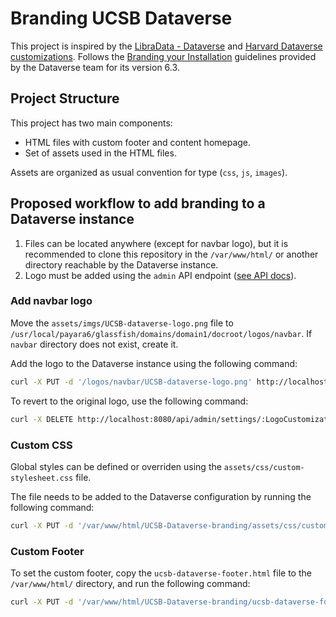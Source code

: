 # Branding UCSB Dataverse

This project is inspired by the [LibraData - Dataverse](https://github.com/shlake/LibraDataHomepage) and [Harvard Dataverse customizations](https://github.com/IQSS/dataverse.harvard.edu/tree/master/customization). Follows the [Branding your Installation](https://guides.dataverse.org/en/6.3/installation/config.html#branding-your-installation) guidelines provided by the Dataverse team for its version 6.3.

## Project Structure

This project has two main components:

- HTML files with custom footer and content homepage.
- Set of assets used in the HTML files.

Assets are organized as usual convention for type (`css`, `js`, `images`).

## Proposed workflow to add branding to a Dataverse instance

1. Files can be located anywhere (except for navbar logo), but it is recommended to clone this repository in the `/var/www/html/` or another directory reachable by the Dataverse instance.
2. Logo must be added using the `admin` API endpoint ([see API docs](https://guides.dataverse.org/en/6.3/api/index.html)).

### Add navbar logo

Move the `assets/imgs/UCSB-dataverse-logo.png` file to `/usr/local/payara6/glassfish/domains/domain1/docroot/logos/navbar`. If `navbar` directory does not exist, create it. 

Add the logo to the Dataverse instance using the following command:

```bash
curl -X PUT -d '/logos/navbar/UCSB-dataverse-logo.png' http://localhost:8080/api/admin/settings/:LogoCustomizationFile
```

To revert to the original logo, use the following command:

```bash
curl -X DELETE http://localhost:8080/api/admin/settings/:LogoCustomizationFile
```

### Custom CSS

Global styles can be defined or overriden using the `assets/css/custom-stylesheet.css` file. 

The file needs to be added to the Dataverse configuration by running the following command:

```bash
curl -X PUT -d '/var/www/html/UCSB-Dataverse-branding/assets/css/custom-stylesheet.css' http://localhost:8080/api/admin/settings/:StyleCustomizationFile
```

### Custom Footer

To set the custom footer, copy the `ucsb-dataverse-footer.html` file to the `/var/www/html/` directory, and run the following command:

```bash
curl -X PUT -d '/var/www/html/UCSB-Dataverse-branding/ucsb-dataverse-footer.html' http://localhost:8080/api/admin/settings/:FooterCustomizationFile
```


